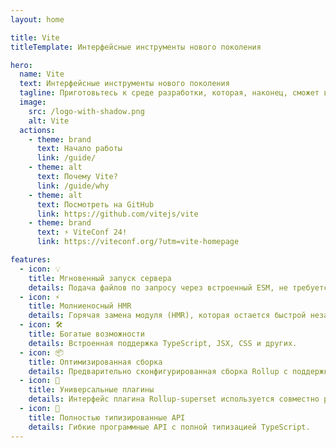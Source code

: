 ```yaml
---
layout: home

title: Vite
titleTemplate: Интерфейсные инструменты нового поколения

hero:
  name: Vite
  text: Интерфейсные инструменты нового поколения
  tagline: Приготовьтесь к среде разработки, которая, наконец, сможет вас догнать.
  image:
    src: /logo-with-shadow.png
    alt: Vite
  actions:
    - theme: brand
      text: Начало работы
      link: /guide/
    - theme: alt
      text: Почему Vite?
      link: /guide/why
    - theme: alt
      text: Посмотреть на GitHub
      link: https://github.com/vitejs/vite
    - theme: brand
      text: ⚡ ViteConf 24!
      link: https://viteconf.org/?utm=vite-homepage

features:
  - icon: 💡
    title: Мгновенный запуск сервера
    details: Подача файлов по запросу через встроенный ESM, не требуется связывание!
  - icon: ⚡️
    title: Молниеносный HMR
    details: Горячая замена модуля (HMR), которая остается быстрой независимо от размера приложения.
  - icon: 🛠️
    title: Богатые возможности
    details: Встроенная поддержка TypeScript, JSX, CSS и других.
  - icon: 📦
    title: Оптимизированная сборка
    details: Предварительно сконфигурированная сборка Rollup с поддержкой многостраничного режима и режима библиотеки.
  - icon: 🔩
    title: Универсальные плагины
    details: Интерфейс плагина Rollup-superset используется совместно разработчиком и билдом.
  - icon: 🔑
    title: Полностью типизированные API
    details: Гибкие программные API с полной типизацией TypeScript.
---
```


<script setup>
import { onMounted } from 'vue'

onMounted(() => {
  const urlParams = new URLSearchParams(window.location.search)
  if (urlParams.get('uwu') != null) {
    const img = document.querySelector('.VPHero .VPImage.image-src')
    img.src = '/logo-uwu.png'
    img.alt = 'Vite Kawaii Logo by @icarusgkx'
  }
})
</script>
